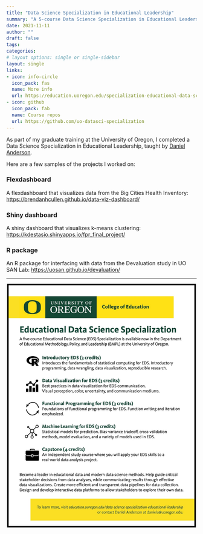 ```yaml
---
title: "Data Science Specialization in Educational Leadership"
summary: "A 5-course Data Science Specialization in Educational Leadership I completed at the University of Oregon."
date: 2021-11-11
author: ""
draft: false
tags:
categories:
# layout options: single or single-sidebar
layout: single
links:
- icon: info-circle
  icon_pack: fas
  name: More info
  url: https://education.uoregon.edu/specialization-educational-data-science
- icon: github
  icon_pack: fab
  name: Course repos
  url: https://github.com/uo-datasci-specialization
---
```


As part of my graduate training at the University of Oregon, I completed a Data Science Specialization in Educational Leadership, taught by [Daniel Anderson](https://www.datalorax.com/).

Here are a few samples of the projects I worked on:

### Flexdashboard

A flexdashboard that visualizes data from the Big Cities Health Inventory: 
https://brendanhcullen.github.io/data-viz-dashboard/

### Shiny dashboard

A shiny dashboard that visualizes k-means clustering:
https://kdestasio.shinyapps.io/fpr_final_project/

### R package

An R package for interfacing with data from the Devaluation study in UO SAN Lab:
https://uosan.github.io/devaluation/

___

<center>
<img src="eds_specialization.jpg" width="500" height="644">
</center>



